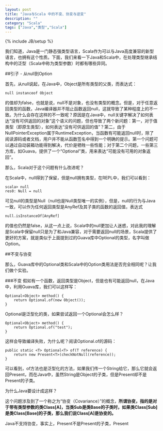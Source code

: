 ```yaml
---
layout: post
title: "Java与Scala 中的不变、协变与逆变"
description: ""
category: "Scala"
tags: ["Java","类型","Scala"]
---
```

{% include JB/setup %}


我们知道，Java是一门静态强类型语言，Scala作为可以与Java高度兼容的新型语言，也拥有这个性质。下面，我们来看一下Java和Scala中，在处理类型继承结构中的泛型（Scala中称为类型参数）时都有哪些异同。

##引子 - 从null到Option

首先，从null说起，在Java中，Object是所有类型的父类，而表达式：

	null instanceof Object

的值却为false，也就是说，null不是对象，也没有类型的概念。但是，对于任意返回类型的函数，Java编译器并不阻止函数返回null，这就导致了某种程度上的不一致。为什么会存在这样的不一致呢？原因是在Java中，null关键字解决了如何表达“没有可供返回的对象”这个语义的问题，但也导致了两个新问题：第一，对于值类型（即原生类型），如何表达“没有可供返回的值”？第二，由于NullPointerException属于RuntimeException，当函数有可能返回null时，除了阅读源码或者文档，用户并不能从函数签名中得到一个明确的提示。第一个问题可以通过自动装箱功能得到解决，代价是牺牲一些性能；对于第二个问题，一些第三方库，如Guava，提供了一个“Optional”类，用来表达“可能没有可用的对象返回”。

那么，Scala对于这个问题有什么改进呢？

在Scala中，null得到了保留，但是null拥有类型，在REPL中，我们可以看到：

	scala> null
	res0: Null = null

可见null的类型是Null（null也是Null类型唯一的实例），但是，null的行为与Java一致，可以作为任何返回类型是AnyRef及其子类的函数的返回值，表达式

	null.isInstanceOf[AnyRef]

的值也仍然是false，从这一点上说，Scala中的null更加让人迷惑，对此我的理解是Scala中保留null只是为了和Java兼容，对于需要返回null的场景，Scala提供了更好的方案，就是类似于上面提到过的Guava库中Optional的类型，名字叫做Option。

##不变与协变

那么，Guava库中的Optional类和Scala中的Option类用法是否完全相同呢？让我们做个实验。

###不变
假如有一个函数，返回类型是Object，但是也有可能返回null，在Java中，利用Guava库，我们可以这样写：

	Optional<Object> method() {
		return Optional.of(new Object());
	}

Optional是泛型化的类，如果尝试返回一个Optional<String>会怎么样？

	Optional<Object> method() {
		return Optional.of("test");
	}
	
这样会导致编译失败，为什么呢？阅读Optional.of的源码：

	public static <T> Optional<T> of(T reference) {
		return new Present<T>(checkNotNull(reference));
	}

可以看到，of方法也是泛型化的方法，如果我们传一个String给它，那么它就会返回Present<String>，而在Java中，虽然String是Object的子类，但是Present<String>却不是Present<Object>的子类。

为什么Java要设计成这样？

这个问题涉及到了一个称之为“协变（Covariance）”的概念，**所谓协变，指的是对于带有类型参数的类Class[A]，当类Sub是类Base的子类时，如果类Class[Sub]是类Class[Base]的子类，那么我们说Class[A]是协变的。**

Java不支持协变，事实上，Present<String>不是Present<Object>的子类，Present<Object>也不是Present<String>的子类，这种性质，称为不变。

我们继续研究这个问题，首先看一下，如果引入协变，会发生什么。

在Java中，数组与泛型容器不同，拥有类似协变的性质（我认为这是Java的另一个不一致性），我们可以利用这一特性做以下实验，考虑代码：

	String[] a = new String[]{"a", "b", "c"};
	Object[] b = a;
	b[0] = 1;
	
上述代码可以通过编译，却不能运行，会抛出ArrayStoreException异常。这个例子解释了为什么泛型化容器不支持协变：强化类型安全。

###协变
在这一方面，Scala就更加灵活方便了，在Scala中，Option是协变的，代码：

	def method:Option[Any] = Some("abc")
	
可以通过编译，运行时也不会出错。

阅读Some的源码：

	final case class Some[+A](x: A) extends Option[A] {
  		def isEmpty = false
  		def get = x
	}
	
可以发现相对于Java的泛型，Scala中的类型参数前增加了一个+号，在Scala中，这里的+号表示支持协变，如果不加，则表示参数类型是不变的，即与Java中的表现相同。

那么，什么时候应该使用+号，什么时候不能使用+号呢？结合上面举的例子，可以根据以下规则判断协变的应用场景：

	如果使用类型参数，将类T包装到类C中（很多情况下，这表示C的实例中会存在一个指向T类型实例的引用），并且在使用C的实例时，只需要读取T实例的值，而不需要修改T实例的引用，那么就可以将C的类型参数设置成协变。

由于Some中不包含修改x的操作，所以设计成协变的可以更加方便使用。

##逆变

相对应与协变，在Scala中，还有一个概念，称为“逆变（Contravariance）”，使用-号表示，逆变与协变相反，**对于带有类型参数的类Class[A]，当类Sub是类Base的子类时，类Class[Base]是类Class[Sub]的子类，那么我们说Class[A]是协变的。**

逆变的适用场景也是与协变相反的：

	如果使用类型参数，将类T包装到类C中，并且在使用C的实例时，只需要写入T实例的值，而不需要读取，那么就可以将C的类型参数设置成逆变。

哪种场景下，我们只需要写入不需要读取呢？在Java中，似乎不存在这样的场景，而在Scala中，因为函数成为了第一等类型，对于一个函数类型的值，可以这样理解：用户会提供（写入）参数给函数，并从函数那里得到（读取）返回值，这时，对于用户来说，参数就是只会写入不需要读取的。在Scala中，函数也是使用对象实现的，简单起见，以只有一个参数的函数作为示例，其类型是这样的：

	trait Function1[-T1, +R]
	
T1是参数类型，R是返回值类型，因此，对于类型Function1[T1, R]来说，所有参数类型是T1或者T1的父类，并且返回值类型是R或者R的子类的函数，都是Function1[T1, R]的实例。

##结语
通过上面的分析对比，我们可以发现，相对于Java中的泛型仅仅支持不变的做法，Scala提供了更多的选择，为用户带来了更强的表达力，更简洁的语法。
